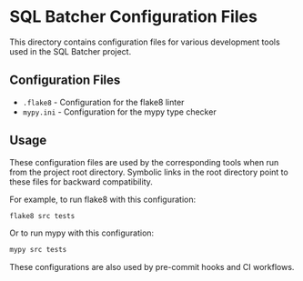 # SQL Batcher Configuration Files

This directory contains configuration files for various development tools used in the SQL Batcher project.

## Configuration Files

- `.flake8` - Configuration for the flake8 linter
- `mypy.ini` - Configuration for the mypy type checker

## Usage

These configuration files are used by the corresponding tools when run from the project root directory. Symbolic links in the root directory point to these files for backward compatibility.

For example, to run flake8 with this configuration:

```bash
flake8 src tests
```

Or to run mypy with this configuration:

```bash
mypy src tests
```

These configurations are also used by pre-commit hooks and CI workflows.
